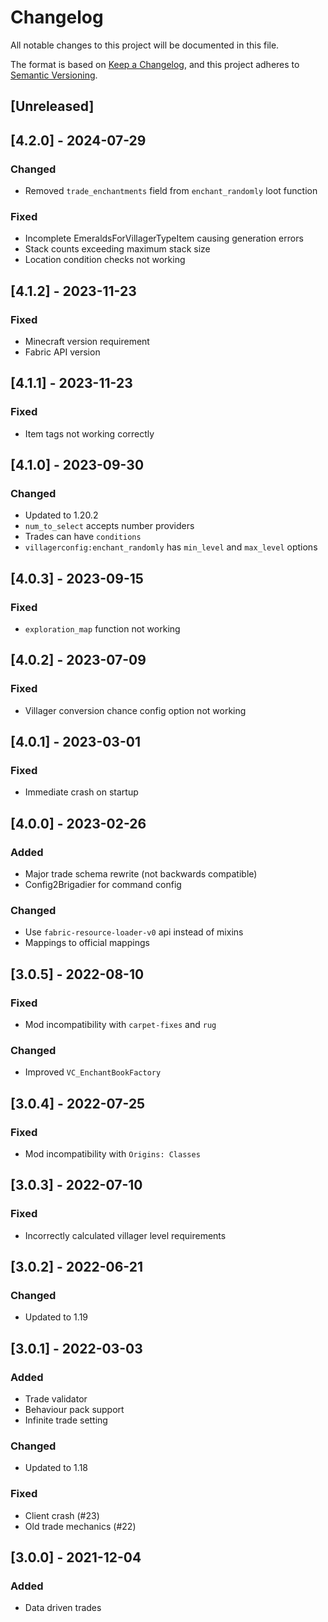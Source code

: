 # Changelog
All notable changes to this project will be documented in this file.

The format is based on [Keep a Changelog](https://keepachangelog.com/en/1.0.0/),
and this project adheres to [Semantic Versioning](https://semver.org/spec/v2.0.0.html).

## [Unreleased]

## [4.2.0] - 2024-07-29
### Changed
- Removed `trade_enchantments` field from `enchant_randomly` loot function

### Fixed
- Incomplete EmeraldsForVillagerTypeItem causing generation errors
- Stack counts exceeding maximum stack size
- Location condition checks not working

## [4.1.2] - 2023-11-23
### Fixed
- Minecraft version requirement
- Fabric API version

## [4.1.1] - 2023-11-23
### Fixed
- Item tags not working correctly

## [4.1.0] - 2023-09-30
### Changed
- Updated to 1.20.2
- `num_to_select` accepts number providers 
- Trades can have `conditions`
- `villagerconfig:enchant_randomly` has `min_level` and `max_level` options

## [4.0.3] - 2023-09-15
### Fixed
- `exploration_map` function not working

## [4.0.2] - 2023-07-09
### Fixed
- Villager conversion chance config option not working 

## [4.0.1] - 2023-03-01
### Fixed
- Immediate crash on startup

## [4.0.0] - 2023-02-26
### Added
- Major trade schema rewrite (not backwards compatible)
- Config2Brigadier for command config

### Changed
- Use `fabric-resource-loader-v0` api instead of mixins
- Mappings to official mappings

## [3.0.5] - 2022-08-10
### Fixed
- Mod incompatibility with `carpet-fixes` and `rug`

### Changed
- Improved `VC_EnchantBookFactory`

## [3.0.4] - 2022-07-25
### Fixed
- Mod incompatibility with `Origins: Classes`

## [3.0.3] - 2022-07-10
### Fixed
- Incorrectly calculated villager level requirements

## [3.0.2] - 2022-06-21
### Changed
- Updated to 1.19

## [3.0.1] - 2022-03-03
### Added
- Trade validator
- Behaviour pack support
- Infinite trade setting

### Changed
- Updated to 1.18

### Fixed
- Client crash (#23)
- Old trade mechanics (#22)

## [3.0.0] - 2021-12-04
### Added
- Data driven trades
